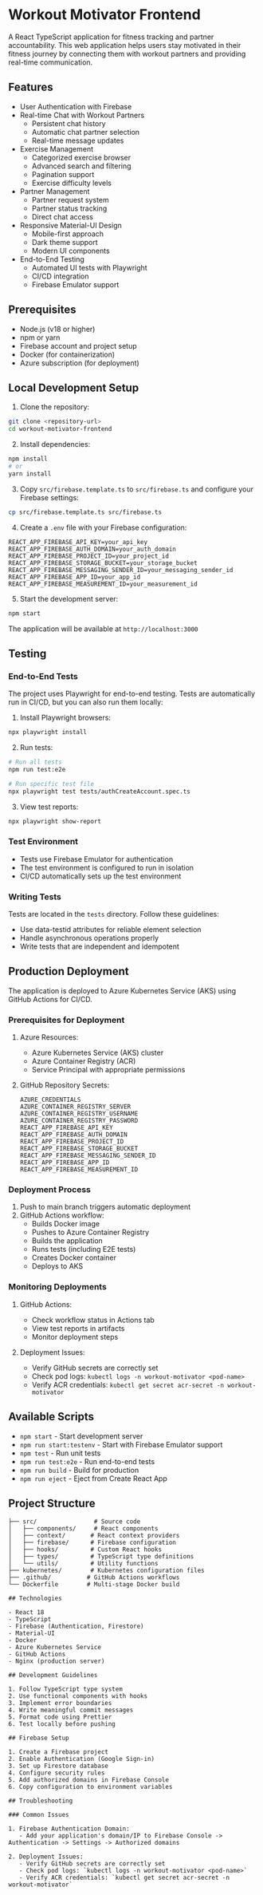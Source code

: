 # Workout Motivator Frontend

A React TypeScript application for fitness tracking and partner accountability. This web application helps users stay motivated in their fitness journey by connecting them with workout partners and providing real-time communication.

## Features

- User Authentication with Firebase
- Real-time Chat with Workout Partners
  - Persistent chat history
  - Automatic chat partner selection
  - Real-time message updates
- Exercise Management
  - Categorized exercise browser
  - Advanced search and filtering
  - Pagination support
  - Exercise difficulty levels
- Partner Management
  - Partner request system
  - Partner status tracking
  - Direct chat access
- Responsive Material-UI Design
  - Mobile-first approach
  - Dark theme support
  - Modern UI components
- End-to-End Testing
  - Automated UI tests with Playwright
  - CI/CD integration
  - Firebase Emulator support

## Prerequisites

- Node.js (v18 or higher)
- npm or yarn
- Firebase account and project setup
- Docker (for containerization)
- Azure subscription (for deployment)

## Local Development Setup

1. Clone the repository:
```bash
git clone <repository-url>
cd workout-motivator-frontend
```

2. Install dependencies:
```bash
npm install
# or
yarn install
```

3. Copy `src/firebase.template.ts` to `src/firebase.ts` and configure your Firebase settings:
```bash
cp src/firebase.template.ts src/firebase.ts
```

4. Create a `.env` file with your Firebase configuration:
```env
REACT_APP_FIREBASE_API_KEY=your_api_key
REACT_APP_FIREBASE_AUTH_DOMAIN=your_auth_domain
REACT_APP_FIREBASE_PROJECT_ID=your_project_id
REACT_APP_FIREBASE_STORAGE_BUCKET=your_storage_bucket
REACT_APP_FIREBASE_MESSAGING_SENDER_ID=your_messaging_sender_id
REACT_APP_FIREBASE_APP_ID=your_app_id
REACT_APP_FIREBASE_MEASUREMENT_ID=your_measurement_id
```

5. Start the development server:
```bash
npm start
```

The application will be available at `http://localhost:3000`

## Testing

### End-to-End Tests

The project uses Playwright for end-to-end testing. Tests are automatically run in CI/CD, but you can also run them locally:

1. Install Playwright browsers:
```bash
npx playwright install
```

2. Run tests:
```bash
# Run all tests
npm run test:e2e

# Run specific test file
npx playwright test tests/authCreateAccount.spec.ts
```

3. View test reports:
```bash
npx playwright show-report
```

### Test Environment

- Tests use Firebase Emulator for authentication
- The test environment is configured to run in isolation
- CI/CD automatically sets up the test environment

### Writing Tests

Tests are located in the `tests` directory. Follow these guidelines:
- Use data-testid attributes for reliable element selection
- Handle asynchronous operations properly
- Write tests that are independent and idempotent

## Production Deployment

The application is deployed to Azure Kubernetes Service (AKS) using GitHub Actions for CI/CD.

### Prerequisites for Deployment

1. Azure Resources:
   - Azure Kubernetes Service (AKS) cluster
   - Azure Container Registry (ACR)
   - Service Principal with appropriate permissions

2. GitHub Repository Secrets:
   ```
   AZURE_CREDENTIALS
   AZURE_CONTAINER_REGISTRY_SERVER
   AZURE_CONTAINER_REGISTRY_USERNAME
   AZURE_CONTAINER_REGISTRY_PASSWORD
   REACT_APP_FIREBASE_API_KEY
   REACT_APP_FIREBASE_AUTH_DOMAIN
   REACT_APP_FIREBASE_PROJECT_ID
   REACT_APP_FIREBASE_STORAGE_BUCKET
   REACT_APP_FIREBASE_MESSAGING_SENDER_ID
   REACT_APP_FIREBASE_APP_ID
   REACT_APP_FIREBASE_MEASUREMENT_ID
   ```

### Deployment Process

1. Push to main branch triggers automatic deployment
2. GitHub Actions workflow:
   - Builds Docker image
   - Pushes to Azure Container Registry
   - Builds the application
   - Runs tests (including E2E tests)
   - Creates Docker container
   - Deploys to AKS

### Monitoring Deployments

1. GitHub Actions:
   - Check workflow status in Actions tab
   - View test reports in artifacts
   - Monitor deployment steps

2. Deployment Issues:
   - Verify GitHub secrets are correctly set
   - Check pod logs: `kubectl logs -n workout-motivator <pod-name>`
   - Verify ACR credentials: `kubectl get secret acr-secret -n workout-motivator`

## Available Scripts

- `npm start` - Start development server
- `npm run start:testenv` - Start with Firebase Emulator support
- `npm test` - Run unit tests
- `npm run test:e2e` - Run end-to-end tests
- `npm run build` - Build for production
- `npm run eject` - Eject from Create React App

## Project Structure

```
├── src/                # Source code
│   ├── components/     # React components
│   ├── context/       # React context providers
│   ├── firebase/      # Firebase configuration
│   ├── hooks/         # Custom React hooks
│   ├── types/         # TypeScript type definitions
│   └── utils/         # Utility functions
├── kubernetes/        # Kubernetes configuration files
├── .github/          # GitHub Actions workflows
└── Dockerfile        # Multi-stage Docker build

## Technologies

- React 18
- TypeScript
- Firebase (Authentication, Firestore)
- Material-UI
- Docker
- Azure Kubernetes Service
- GitHub Actions
- Nginx (production server)

## Development Guidelines

1. Follow TypeScript type system
2. Use functional components with hooks
3. Implement error boundaries
4. Write meaningful commit messages
5. Format code using Prettier
6. Test locally before pushing

## Firebase Setup

1. Create a Firebase project
2. Enable Authentication (Google Sign-in)
3. Set up Firestore database
4. Configure security rules
5. Add authorized domains in Firebase Console
6. Copy configuration to environment variables

## Troubleshooting

### Common Issues

1. Firebase Authentication Domain:
   - Add your application's domain/IP to Firebase Console -> Authentication -> Settings -> Authorized domains

2. Deployment Issues:
   - Verify GitHub secrets are correctly set
   - Check pod logs: `kubectl logs -n workout-motivator <pod-name>`
   - Verify ACR credentials: `kubectl get secret acr-secret -n workout-motivator`
